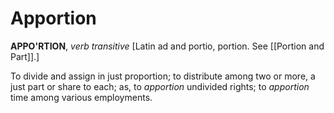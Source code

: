 # Apportion

**APPO'RTION**, _verb transitive_ \[Latin ad and portio, portion. See [[Portion and Part]].\]

To divide and assign in just proportion; to distribute among two or more, a just part or share to each; as, to _apportion_ undivided rights; to _apportion_ time among various employments.